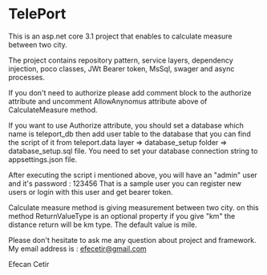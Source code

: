 # TelePort
This is an asp.net core 3.1 project that enables to calculate measure between two city.

The project contains repository pattern, service layers, dependency injection, poco classes, JWt Bearer token, MsSql, swager and async processes.

If you don't need to authorize please add comment block to the authorize attribute and uncomment AllowAnynomus attribute above of CalculateMeasure method.

If you want to use Authorize attribute, you should set a database which name is teleport_db then add user table to the database that you can find the script of it from teleport.data layer => database_setup folder => database_setup.sql file. 
You need to set your database connection string to appsettings.json file.

After executing the script i mentioned above, you will have an "admin" user and it's password : 123456 
That is a sample user you can register new users or login with this user and get bearer token.

Calculate measure method is giving measurement between two city. 
on this method ReturnValueType is an optional property if you give "km" the distance return will be km type. The default value is mile.

Please don't hesitate to ask me any question about project and framework. My email address is : efecetir@gmail.com

Efecan Cetir
